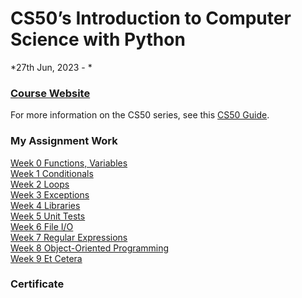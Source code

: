 # CS50’s Introduction to Computer Science with Python
*27th Jun, 2023 - *

### [Course Website](https://cs50.harvard.edu/python/2022/)  
For more information on the CS50 series, see this [CS50 Guide](https://www.classcentral.com/report/harvard-cs50-guide/).  

### My Assignment Work

[Week 0 Functions, Variables](Week0)  
[Week 1 Conditionals](Week1)  
[Week 2 Loops](Week2)  
[Week 3 Exceptions](Week3)  
[Week 4 Libraries](Week4)  
[Week 5 Unit Tests](Week5)  
[Week 6 File I/O](Week6)  
[Week 7 Regular Expressions](Week7)  
[Week 8 Object-Oriented Programming](Week8)  
[Week 9 Et Cetera](Week9)  

### Certificate

